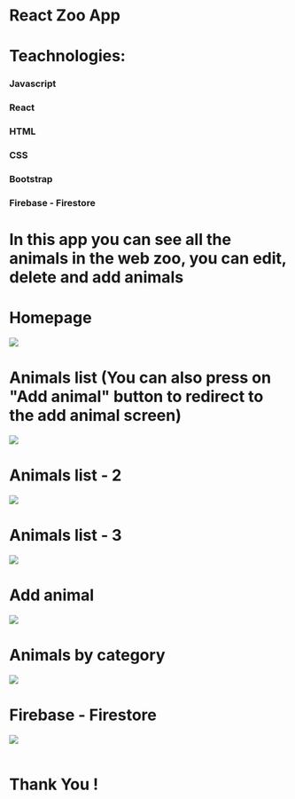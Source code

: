 <h1>React Zoo App</h1>

<h1>Teachnologies:</h1>
<h3>Javascript</h3>
<h3>React</h3>
<h3>HTML</h3>
<h3>CSS</h3>
<h3>Bootstrap</h3>
<h3>Firebase - Firestore</h3>


<h1>In this app you can see all the animals in the web zoo, you can edit, delete and add animals</h1>

<h1>Homepage</h1>
<img src='./public/screenshots/homepage.PNG' />

<h1>Animals list (You can also press on "Add animal" button to redirect to the add animal screen)</h1>
<img src='./public/screenshots/animals 1.PNG' />

<h1>Animals list - 2</h1>
<img src='./public/screenshots/animals 2.PNG' />

<h1>Animals list - 3</h1>
<img src='./public/screenshots/animals 3.PNG' />

<h1>Add animal</h1>
<img src='./public/screenshots/add.PNG' />

<h1>Animals by category</h1>
<img src='./public/screenshots/categories.PNG' />

<h1>Firebase - Firestore</h1>
<img src='./public/screenshots/firestore.PNG' />

<br>
<br>
<h1>Thank You !</h1>